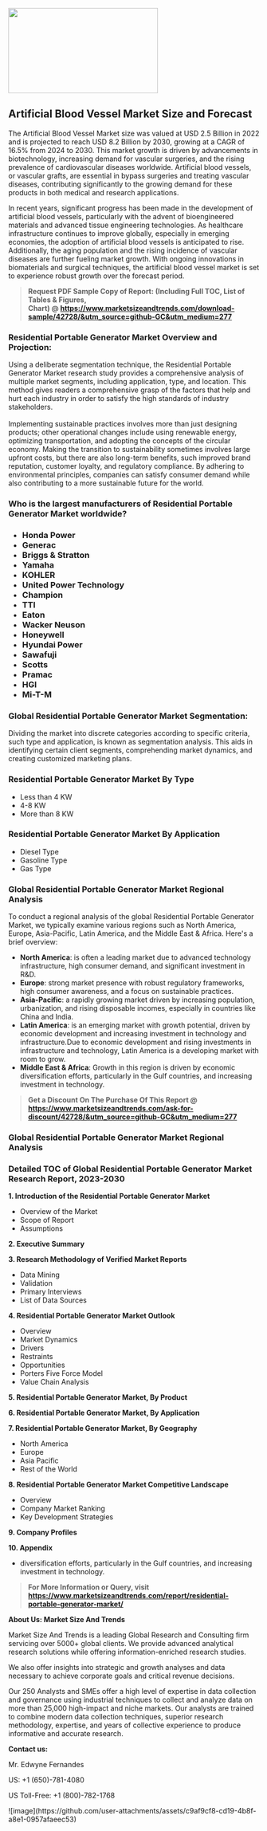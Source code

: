 <p><img class="alignnone size-medium wp-image-20088" src="https://ffe5etoiles.com/wp-content/uploads/2024/12/MST1-300x171.png" alt="" width="300" height="171" /></p><h2>Artificial Blood Vessel Market Size and Forecast</h2><p>The Artificial Blood Vessel Market size was valued at USD 2.5 Billion in 2022 and is projected to reach USD 8.2 Billion by 2030, growing at a CAGR of 16.5% from 2024 to 2030. This market growth is driven by advancements in biotechnology, increasing demand for vascular surgeries, and the rising prevalence of cardiovascular diseases worldwide. Artificial blood vessels, or vascular grafts, are essential in bypass surgeries and treating vascular diseases, contributing significantly to the growing demand for these products in both medical and research applications.</p><p>In recent years, significant progress has been made in the development of artificial blood vessels, particularly with the advent of bioengineered materials and advanced tissue engineering technologies. As healthcare infrastructure continues to improve globally, especially in emerging economies, the adoption of artificial blood vessels is anticipated to rise. Additionally, the aging population and the rising incidence of vascular diseases are further fueling market growth. With ongoing innovations in biomaterials and surgical techniques, the artificial blood vessel market is set to experience robust growth over the forecast period.</p></p><blockquote id="" class=""><strong>Request PDF Sample Copy of Report: (Including Full TOC, List of Tables &amp; Figures, Chart)&nbsp;@&nbsp;<strong><a href="https://www.marketsizeandtrends.com/download-sample/42728/&utm_source=github-GC&utm_medium=277" target="_blank">https://www.marketsizeandtrends.com/download-sample/42728/&utm_source=github-GC&utm_medium=277</a></strong></strong></blockquote><h3 id="" class="">Residential Portable Generator Market&nbsp;Overview and Projection:</h3><p id="" class="">Using a deliberate segmentation technique, the Residential Portable Generator Market research study provides a comprehensive analysis of multiple market segments, including application, type, and location. This method gives readers a comprehensive grasp of the factors that help and hurt each industry in order to satisfy the high standards of industry stakeholders. <br /> <br />Implementing sustainable practices involves more than just designing products; other operational changes include using renewable energy, optimizing transportation, and adopting the concepts of the circular economy. Making the transition to sustainability sometimes involves large upfront costs, but there are also long-term benefits, such improved brand reputation, customer loyalty, and regulatory compliance. By adhering to environmental principles, companies can satisfy consumer demand while also contributing to a more sustainable future for the world.</p><h3 id="" class="">Who is the largest manufacturers of&nbsp;Residential Portable Generator Market worldwide?</h3><h3 class=""><p><ul><li>Honda Power </li><li> Generac </li><li> Briggs & Stratton </li><li> Yamaha </li><li> KOHLER </li><li> United Power Technology </li><li> Champion </li><li> TTI </li><li> Eaton </li><li> Wacker Neuson </li><li> Honeywell </li><li> Hyundai Power </li><li> Sawafuji </li><li> Scotts </li><li> Pramac </li><li> HGI </li><li> Mi-T-M</li></ul></p></h3><h3 id="" class="">Global&nbsp;Residential Portable Generator Market Segmentation:</h3><p id="" class="">Dividing the market into discrete categories according to specific criteria, such type and application, is known as segmentation analysis. This aids in identifying certain client segments, comprehending market dynamics, and creating customized marketing plans.</p><h3 id="" class="">Residential Portable Generator Market&nbsp;By Type</h3><p><p><ul><li>Less than 4 KW </li><li> 4-8 KW </li><li> More than 8 KW</p></li></ul></p></p><h3 id="" class="">Residential Portable Generator Market&nbsp;By Application</h3><p class=""><p><ul><li>Diesel Type </li><li> Gasoline Type </li><li> Gas Type</li></ul></p></p><h3 id="" class="">Global Residential Portable Generator Market Regional Analysis</h3><p id="" class="">To conduct a regional analysis of the global Residential Portable Generator Market, we typically examine various regions such as North America, Europe, Asia-Pacific, Latin America, and the Middle East &amp; Africa. Here's a brief overview:</p><ul><li><strong>North America</strong>: is often a leading market due to advanced technology infrastructure, high consumer demand, and significant investment in R&amp;D.</li><li><strong>Europe</strong>: strong market presence with robust regulatory frameworks, high consumer awareness, and a focus on sustainable practices.</li><li><strong>Asia-Pacific</strong>: a rapidly growing market driven by increasing population, urbanization, and rising disposable incomes, especially in countries like China and India.</li><li><strong>Latin America</strong>: is an emerging market with growth potential, driven by economic development and increasing investment in technology and infrastructure.Due to economic development and rising investments in infrastructure and technology, Latin America is a developing market with room to grow.</li><li><strong>Middle East &amp; Africa</strong>: Growth in this region is driven by economic diversification efforts, particularly in the Gulf countries, and increasing investment in technology.</li></ul><blockquote id="" class=""><strong>Get a Discount On The Purchase Of This Report @ <strong><a href="https://www.marketsizeandtrends.com/ask-for-discount/42728/&utm_source=github-GC&utm_medium=277" target="_blank">https://www.marketsizeandtrends.com/ask-for-discount/42728/&utm_source=github-GC&utm_medium=277</a></strong></strong></blockquote><h3 id="" class="">Global Residential Portable Generator Market Regional Analysis</h3><h3 id="" class="">Detailed TOC of Global Residential Portable Generator Market Research Report, 2023-2030</h3><p id="" class=""><strong>1. Introduction of the Residential Portable Generator Market</strong></p><ul><li>Overview of the Market</li><li>Scope of Report</li><li>Assumptions</li></ul><p id="" class=""><strong>2. Executive Summary</strong></p><p id="" class=""><strong>3. Research Methodology of Verified Market Reports</strong></p><ul><li>Data Mining</li><li>Validation</li><li>Primary Interviews</li><li>List of Data Sources</li></ul><p id="" class=""><strong>4. Residential Portable Generator Market Outlook</strong></p><ul><li>Overview</li><li>Market Dynamics</li><li>Drivers</li><li>Restraints</li><li>Opportunities</li><li>Porters Five Force Model</li><li>Value Chain Analysis</li></ul><p id="" class=""><strong>5. Residential Portable Generator Market, By Product</strong></p><p id="" class=""><strong>6. Residential Portable Generator Market, By Application</strong></p><p id="" class=""><strong>7. Residential Portable Generator Market, By Geography</strong></p><ul><li>North America</li><li>Europe</li><li>Asia Pacific</li><li>Rest of the World</li></ul><p id="" class=""><strong>8. Residential Portable Generator Market Competitive Landscape</strong></p><ul><li>Overview</li><li>Company Market Ranking</li><li>Key Development Strategies</li></ul><p id="" class=""><strong>9. Company Profiles</strong></p><p id="" class=""><strong>10. Appendix</strong></p><ul><li>diversification efforts, particularly in the Gulf countries, and increasing investment in technology.</li></ul><blockquote id="" class=""><strong>For More Information or Query, visit <strong><strong><a href="https://www.marketsizeandtrends.com/report/residential-portable-generator-market/" target="_blank">https://www.marketsizeandtrends.com/report/residential-portable-generator-market/</a></strong></strong></strong></blockquote><p id="" class=""><strong>About Us: Market Size And Trends</strong></p><p id="" class="">Market Size And Trends is a leading Global Research and Consulting firm servicing over 5000+ global clients. We provide advanced analytical research solutions while offering information-enriched research studies.</p><p id="" class="">We also offer insights into strategic and growth analyses and data necessary to achieve corporate goals and critical revenue decisions.</p><p id="" class="">Our 250 Analysts and SMEs offer a high level of expertise in data collection and governance using industrial techniques to collect and analyze data on more than 25,000 high-impact and niche markets. Our analysts are trained to combine modern data collection techniques, superior research methodology, expertise, and years of collective experience to produce informative and accurate research.</p><p id="" class=""><strong>Contact us:</strong></p><p id="" class="">Mr. Edwyne Fernandes</p><p id="" class="">US: +1 (650)-781-4080</p><p id="" class="">US Toll-Free: +1 (800)-782-1768</p>
![image](https://github.com/user-attachments/assets/c9af9cf8-cd19-4b8f-a8e1-0957afaeec53)
